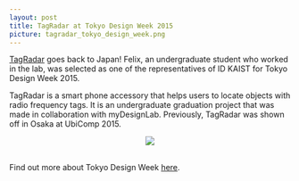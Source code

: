 ```yaml
---
layout: post
title: TagRadar at Tokyo Design Week 2015
picture: tagradar_tokyo_design_week.png
---
```


<a href = "../../../../projects/tag_radar/">TagRadar</a> goes back to Japan! Felix, an undergraduate student who worked in the lab, was selected as one of the representatives of ID KAIST for Tokyo Design Week 2015.

TagRadar is a smart phone accessory that helps users to locate objects with radio frequency tags. It is an undergraduate graduation project that was made in collaboration with myDesignLab. Previously, TagRadar was shown off in Osaka at UbiComp 2015.

<div style = "text-align: center;"><img src = "../../../../projects/tag_radar/img/polished_prototype.png" style = "max-width:50%;"/></div><br>

Find out more about Tokyo Design Week <a href = "http://tokyodesignweek.jp/en_index.html">here</a>.